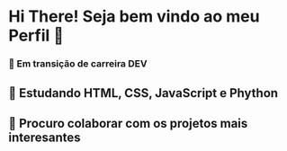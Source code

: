 <h1>Hi There! Seja bem vindo ao meu Perfil 👋</h1>
<h3>🔭 Em transição de carreira DEV</h3>
<h2>🌱 Estudando HTML, CSS, JavaScript e Phython</h2>
<h2>👯 Procuro colaborar com os projetos mais interesantes</h2>
<!--
**adrianorodriguesbr/adrianorodriguesbr** is a ✨ _special_ ✨ repository because its `README.md` (this file) appears on your GitHub profile.

Here are some ideas to get you started:

- 🔭 I’m currently working on ...
- 🌱 I’m currently learning ...
- 👯 I’m looking to collaborate on ...
- 🤔 I’m looking for help with ...
- 💬 Ask me about ...
- 📫 How to reach me: ...
- 😄 Pronouns: ...
- ⚡ Fun fact: ...
-->
